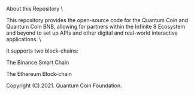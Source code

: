 About this Repository \\

This repository provides the open-source code for the Quantum Coin and Quantum Coin BNB, allowing for partners within the Infinite 8 Ecosystem and beyond to set up APIs and other digital and real-world interactive applications. \\

It supports two block-chains:

The Binance Smart Chain

The Ethereum Block-chain

Copyright (C) 2021. Quantum Coin Foundation. 
